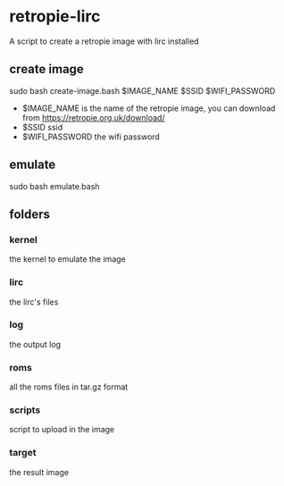 # retropie-lirc
A script to create a retropie image with lirc installed


## create image

sudo bash create-image.bash $IMAGE_NAME $SSID $WIFI_PASSWORD

* $IMAGE_NAME is the name of the retropie image, you can download from https://retropie.org.uk/download/
* $SSID ssid  
* $WIFI_PASSWORD the wifi password

## emulate 

sudo bash emulate.bash 
 
## folders

### kernel
the kernel to emulate the image

### lirc

the lirc's files

### log

the output log

### roms

all the roms files in tar.gz format

### scripts

script to upload in the image

### target

the result image